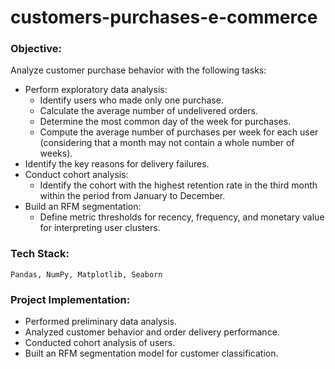 # customers-purchases-e-commerce
### Objective:

Analyze customer purchase behavior with the following tasks:

- Perform exploratory data analysis:
  - Identify users who made only one purchase.
  - Calculate the average number of undelivered orders.
  - Determine the most common day of the week for purchases.
  - Compute the average number of purchases per week for each user (considering that a month may not contain a whole number of weeks).
- Identify the key reasons for delivery failures.
- Conduct cohort analysis:
  - Identify the cohort with the highest retention rate in the third month within the period from January to December.
- Build an RFM segmentation:
  - Define metric thresholds for recency, frequency, and monetary value for interpreting user clusters.

### Tech Stack:
    Pandas, NumPy, Matplotlib, Seaborn

### Project Implementation:

- Performed preliminary data analysis.
- Analyzed customer behavior and order delivery performance.
- Conducted cohort analysis of users.
- Built an RFM segmentation model for customer classification.

